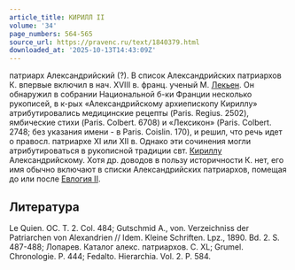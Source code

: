 ```yaml
---
article_title: КИРИЛЛ II
volume: '34'
page_numbers: 564-565
source_url: https://pravenc.ru/text/1840379.html
downloaded_at: '2025-10-13T14:43:09Z'
---
```


патриарх Александрийский (?). В список Александрийских патриархов К. впервые включил в нач. XVIII в. франц. ученый М. [Лекьен](https://pravenc.ru/text/Лекьен.html). Он обнаружил в собрании Национальной б-ки Франции несколько рукописей, в к-рых «Александрийскому архиепископу Кириллу» атрибутировались медицинские рецепты (Paris. Regius. 2502), ямбические стихи (Paris. Colbert. 6708) и «Лексикон» (Paris. Colbert. 2748; без указания имени - в Paris. Coislin. 170), и решил, что речь идет о правосл. патриархе XI или XII в. Однако эти сочинения могли атрибутироваться в рукописной традиции свт. [Кириллу](https://pravenc.ru/text/Кирилл.html) Александрийскому. Хотя др. доводов в пользу историчности К. нет, его имя обычно включают в списки Александрийских патриархов, помещая до или после [Евлогия II](<https://pravenc.ru/text/Евлогий II.html>).

## Литература

Le Quien. OC. T. 2. Col. 484; Gutschmid A., von. Verzeichniss der Patriarchen von Alexandrien // Idem. Kleine Schriften. Lpz., 1890. Bd. 2. S. 487-488; Лопарев. Каталог алекс. патриархов. С. XL; Grumel. Chronologie. P. 444; Fedalto. Hierarchia. Vol. 2. P. 584.
